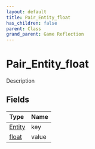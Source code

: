 ```yaml
---
layout: default
title: Pair_Entity_float
has_children: false
parent: Class
grand_parent: Game Reflection
---
```

# Pair_Entity_float
Description 

## Fields

| Type | Name |
|:----------|:--------------|
| [Entity](/riftbreaker-wiki/docs/game-reflection/classes/entity/) | key |
| [float](/riftbreaker-wiki/docs/game-reflection/components/float/) | value |

